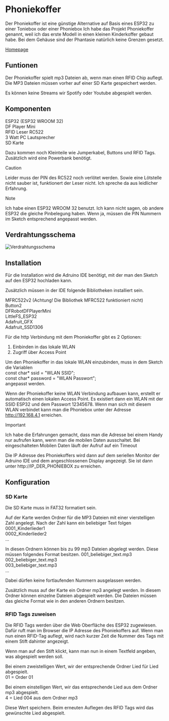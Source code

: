 # Phoniekoffer

Der Phoniekoffer ist eine günstige Alternative auf Basis eines ESP32 zu einer Toniebox oder einer Phoniebox 
Ich habe das Projekt Phoniekoffer genannt, weil ich das erste Modell in einen kleinen Kinderkoffer gebaut habe. Bei dem Gehäuse sind der Phantasie natürlich keine Grenzen gesetzt. 

[Homepage](https://www.phoniekoffer.de)

## Funtionen

Der Phoniekoffer spielt mp3 Dateien ab, wenn man einen RFID Chip auflegt. Die MP3 Dateien müssen vorher auf einer SD Karte gespeichert werden.

Es können keine Streams wir Spotify oder Youtube abgespielt werden.

## Komponenten

ESP32 (ESP32 WROOM 32)\
DF Player Mini\
RFID Leser RC522\
3 Watt PC Lautsprecher\
SD Karte

Dazu kommen noch Kleinteile wie Jumperkabel, Buttons und RFID Tags.
Zusätzlich wird eine Powerbank benötigt.

> [!CAUTION]
> Leider muss der PIN des RC522 noch verlötet werden. Sowie eine Lötstelle nicht sauber ist, funktionert der Leser nicht. Ich spreche da aus leidlicher Erfahrung.

> [!NOTE]
> Ich habe einen ESP32 WROOM 32 benutzt. Ich kann nicht sagen, ob andere ESP32 die gleiche Pinbelegung haben. Wenn ja, müssen die PIN Nummern im Sketch entsprechend angepasst werden.

## Verdrahtungsschema

![Verdrahtungsschema](http://phoniekoffer.de/wp-content/uploads/2025/01/phoniekoffer_Steckplatine-1024x689.png)

## Installation
Für die Installation wird die Adruino IDE benötigt, mit der man den Sketch auf den ESP32 hochladen kann. 

Zusätzlich müssen in der IDE folgende Bibliotheken installiert sein.

MFRC522v2 (Achtung! Die Bibliothek MFRC522 funktioniert nicht)\
Button2\
DFRobotDFPlayerMini\
LittleFS_ESP32\
Adafruit_GFX\
Adafruit_SSD1306

Für die http Verbindung mit dem Phoniekoffer gibt es 2 Optionen:

1. Einbinden in das lokale WLAN
2. Zugriff über Access Point

Um den Phoniekoffer in das lokale WLAN einzubinden, muss in dem Sketch die Variablen\
const char* ssid = "WLAN SSID";\
const char* password = "WLAN Passwort";\
angepasst werden.

Wenn der Phoniekoffer keine WLAN Verbindung aufbauen kann, erstellt er automatisch einen lokalen Access Point. Es existiert dann ein WLAN mit der SSID ESP32 und dem Passwort 12345678. Wenn man sich mit diesem WLAN verbindet kann man die Phoniebox unter der Adresse http://192.168.4.1 erreichen. 

> [!IMPORTANT]
> Ich habe die Erfahrungen gemacht, dass man die Adresse bei einem Handy nur aufrufen kann, wenn man die mobilen Daten ausschaltet. Bei eingeschalteten Mobilen Daten läuft der Aufruf auf ein Timeout

Die IP Adresse des Phoniekoffers wird dann auf dem seriellen Monitor der Adruino IDE und dem angeschlossenen Display angezeigt. Sie ist dann unter http://IP_DER_PHONIEBOX zu erreichen.

## Konfiguration

### SD Karte

Die SD Karte muss in FAT32 formatiert sein.

Auf der Karte werden Ordner für die MP3 Dateien mit einer vierstelligen Zahl angelegt. Nach der Zahl kann ein beliebiger Text folgen
0001_Kinderlieder1\
0002_Kinderlieder2\
...

In diesen Ordnern können bis zu 99 mp3 Dateien abgelegt werden. Diese müssen folgendes Format besitzen.
001_beliebiger_text.mp3\
002_beliebiger_text.mp3\
003_beliebiger_text.mp3\
...

Dabei dürfen keine fortlaufenden Nummern ausgelassen werden.

Zusätzlich muss auf der Karte ein Ordner mp3 angelegt werden. In diesem Ordner können einzelne Dateien abgespielt werden. Die Dateien müssen das gleiche Format wie in den anderen Ordnern besitzen.

### RFID Tags zuweisen

Die RFID Tags werden über die Web Oberfläche des ESP32 zugewiesen. Dafür ruft man im Browser die IP Adresse des Phoniekoffers auf. Wenn man nun einen RFID-Tag auflegt, wird nach kurzer Zeit die Nummer des Tags mit einem Stift dahinter angezeigt.

Wenn man auf den Stift klickt, kann man nun in einem Textfeld angeben, was abgespielt werden soll. 

Bei einem zweistelligen Wert, wir der entsprechende Ordner Lied für Lied abgespielt.\
01 = Order 01

Bei einem einstelligen Wert, wir das entsprechende Lied aus dem Ordner mp3 abgespielt.\
4 = Lied 004 aus dem Ordner mp3

Diese Wert speichern. Beim erneuten Auflegen des RFID Tags wird das gewünschte Lied abgespielt.





